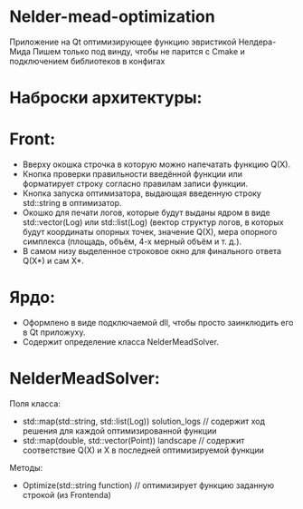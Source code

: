 # Nelder-mead-optimization
Приложение на Qt оптимизирующее функцию эвристикой Нелдера-Мида
Пишем только под винду, чтобы не парится с Cmake и подключением библиотеков в конфигах
# Наброски архитектуры:
# Front: 
  - Вверху окошка строчка в которую можно напечатать функцию Q(X).
  - Кнопка проверки правильности введённой функции или форматирует строку согласно правилам записи функции.
  - Кнопка запуска оптимизатора, выдающая введенную строку std::string в оптимизатор.
  - Окошко для печати логов, которые будут выданы ядром в виде std::vector(Log) или std::list(Log) (вектор структур логов, в которых будут координаты опорных точек, значение Q(X), мера опорного симплекса 
  (площадь, объём, 4-х мерный объём и т. д.).
  - В самом низу выделенное строковое окно для финального ответа Q(X*) и сам X*.
# Ярдо: 
  - Оформлено в виде подключаемой dll, чтобы просто заинклюдить его в Qt приложуху.
  - Содержит определение класса NelderMeadSolver.
# NelderMeadSolver:
  Поля класса: 
  - std::map(std::string, std::list(Log)) solution_logs // содержит ход решения для каждой оптимизированной функции
  - std::map(double, std::vector(Point)) landscape // содержит соответствие Q(X) и X в последней оптимизируемой функции

  Методы:
  - Optimize(std::string function) // оптимизирует функцию заданную строкой (из Frontenda)
  
